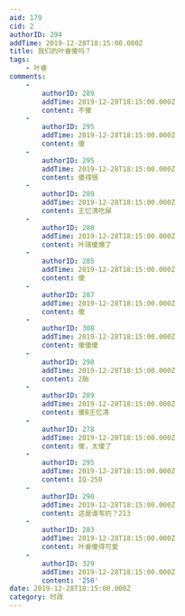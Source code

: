 ```yaml
---
aid: 179
cid: 2
authorID: 294
addTime: 2019-12-28T18:15:00.000Z
title: 我们的叶睿傻吗？
tags:
    - 叶睿
comments:
    -
        authorID: 289
        addTime: 2019-12-28T18:15:00.000Z
        content: 不傻
    -
        authorID: 295
        addTime: 2019-12-28T18:15:00.000Z
        content: 傻
    -
        authorID: 295
        addTime: 2019-12-28T18:15:00.000Z
        content: 傻得很
    -
        authorID: 289
        addTime: 2019-12-28T18:15:00.000Z
        content: 王忆清吃屎
    -
        authorID: 280
        addTime: 2019-12-28T18:15:00.000Z
        content: 叶瑞傻爆了
    -
        authorID: 285
        addTime: 2019-12-28T18:15:00.000Z
        content: 傻
    -
        authorID: 287
        addTime: 2019-12-28T18:15:00.000Z
        content: 傻
    -
        authorID: 308
        addTime: 2019-12-28T18:15:00.000Z
        content: 傻傻傻
    -
        authorID: 298
        addTime: 2019-12-28T18:15:00.000Z
        content: 2胎
    -
        authorID: 289
        addTime: 2019-12-28T18:15:00.000Z
        content: 傻B王忆清
    -
        authorID: 278
        addTime: 2019-12-28T18:15:00.000Z
        content: 傻，太傻了
    -
        authorID: 295
        addTime: 2019-12-28T18:15:00.000Z
        content: IQ-250
    -
        authorID: 290
        addTime: 2019-12-28T18:15:00.000Z
        content: 这是谁写的？213
    -
        authorID: 283
        addTime: 2019-12-28T18:15:00.000Z
        content: 叶睿傻得可爱
    -
        authorID: 329
        addTime: 2019-12-28T18:15:00.000Z
        content: '250'
date: 2019-12-28T18:15:00.000Z
category: 时政
---
```



